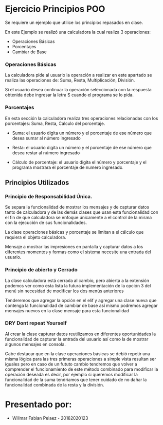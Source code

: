 # Ejercicio Principios POO

Se requiere un ejemplo que utilice los principios repasados en clase.

En este Ejemplo se realizó una calculadora la cual realiza 3 operaciones:

* Operaciones Básicas
* Porcentajes
* Cambiar de Base

### Operaciones Básicas

La calculadora pide al usuario la operación a realizar en este apartado se realiza las operaciones de: Suma, Resta, Multiplicación, División. 

Si el usuario desea continuar la operación seleccionada con la respuesta obtenida debe ingresar la letra S cuando el programa se lo pida.

### Porcentajes

En esta sección la calculadora realiza tres operaciones relacionadas con los porcentajes: Suma, Resta, Calculo del porcentaje.

* Suma: el usuario digita un número y el porcentaje de ese número que desea sumar al número ingresado

* Resta: el usuario digita un número y el porcentaje de ese número que desea restar al número ingresado

* Cálculo de porcentaje: el usuario digita el número y porcentaje y el programa mostrara el porcentaje de numero ingresado.

## Principios Utilizados

### Principio de Responsabilidad Única.

Se separa la funcionalidad de mostrar los mensajes y de capturar datos tanto de calculadora y de las demás clases que usan esta funcionalidad con el fin de que calculadora se enfoque únicamente a el control de la misma con la ejecución de sus funcionalidades.

La clase operaciones básicas y porcentaje se limitan a el cálculo que requiera el objeto calculadora.

Mensaje a mostrar las impresiones en pantalla y capturar datos a los diferentes momentos y formas como el sistema necesite una entrada del usuario.

### Principio de abierto y Cerrado

La clase calculadora está cerrada al cambio, pero abierta a la extensión podemos ver como esta lista la futura implementación de la opción 3 del menú sin necesidad de modificar los dos menús anteriores

Tenderemos que agregar la opción en el elif y agregar una clase nueva que contenga la funcionalidad de cambiar de base así mismo podremos agregar mensajes nuevos en la clase mensaje para esta funcionalidad

### DRY Dont repeat Yourself

Al crear la clase capturar datos reutilizamos en diferentes oportunidades la funcionalidad de capturar la entrada del usuario así como la de mostrar algunos mensajes en consola.

Cabe destacar que en la clase operaciones básicas se debió repetir una misma lógica para las tres primeras operaciones a simple vista resultan ser iguales pero en caso de un fututo cambio tendremos que volver a comprender el funcionamiento de este método combinado para modificar la operación deseada es decir, por ejemplo si queremos modificar la funcionalidad de la suma tendríamos que tener cuidado de no dañar la funcionalidad combinada de la resta y la división.

# Presentado por:

* Willmar Fabian Pelaez - 20182020123

